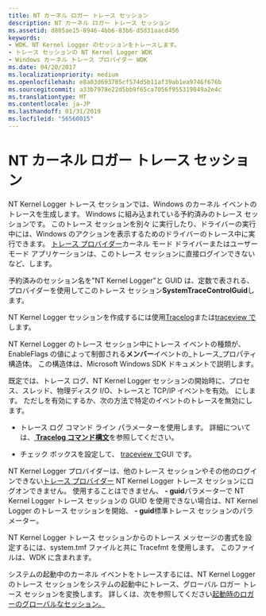 ```yaml
---
title: NT カーネル ロガー トレース セッション
description: NT カーネル ロガー トレース セッション
ms.assetid: d805ae15-8946-4bb6-83b6-d5d31aacd456
keywords:
- WDK、NT Kernel Logger のセッションをトレースします。
- トレース セッションの NT Kernel Logger WDK
- Windows カーネル トレース プロバイダー WDK
ms.date: 04/20/2017
ms.localizationpriority: medium
ms.openlocfilehash: e8a03d693785cf574d5b11af39ab1ea9746f676b
ms.sourcegitcommit: a33b7978e22d5bb9f65ca7056f955319049a2e4c
ms.translationtype: MT
ms.contentlocale: ja-JP
ms.lasthandoff: 01/31/2019
ms.locfileid: "56560015"
---
```

# <a name="nt-kernel-logger-trace-session"></a>NT カーネル ロガー トレース セッション


NT Kernel Logger トレース セッションでは、Windows のカーネル イベントのトレースを生成します。 Windows に組み込まれている予約済みのトレース セッションです。 このトレース セッションを別々 に実行したり、ドライバーの実行中には、Windows のアクションを表示するためのドライバーのトレース中に実行できます。 [トレース プロバイダー](trace-provider.md)カーネル モード ドライバーまたはユーザー モード アプリケーションは、このトレース セッションに直接ログインできないなど、します。

予約済みのセッション名を"NT Kernel Logger"と GUID は、定数で表される、プロバイダーを使用してこのトレース セッション**SystemTraceControlGuid**します。

NT Kernel Logger セッションを作成するには使用[Tracelog](tracelog.md)または[traceview で](traceview.md)します。

NT Kernel Logger のトレース セッション中にトレース イベントの種類が、EnableFlags の値によって制御される**メンバー**イベントの\_トレース\_プロパティ構造体。 この構造体は、Microsoft Windows SDK ドキュメントで説明します。

既定では、トレース ログ、NT Kernel Logger セッションの開始時に、プロセス、スレッド、物理ディスク I/O、トレースと TCP/IP イベントを有効。 にします。 ただしを有効にするか、次の方法で特定のイベントのトレースを無効にします。

-   トレース ログ コマンド ライン パラメーターを使用します。 詳細については、[ **Tracelog コマンド構文**](tracelog-command-syntax.md)を参照してください。

-   チェック ボックスを設定して、 [traceview で](traceview.md)GUI です。

NT Kernel Logger プロバイダーは、他のトレース セッションやその他のログインできない[トレース プロバイダー](trace-provider.md) NT Kernel Logger トレース セッションにログオンできません。 使用することはできません、 **- guid**パラメーターで NT Kernel Logger トレース セッションの GUID を使用できない場合は、NT Kernel Logger のトレース セッションを開始、 **- guid**標準トレース セッションのパラメーター。

NT Kernel Logger トレース セッションからのトレース メッセージの書式を設定するには、system.tmf ファイルと共に Tracefmt を使用します。 このファイルは、WDK に含まれます。

システムの起動中のカーネル イベントをトレースするには、NT Kernel Logger のトレース セッションをシステムの起動中にトレース、グローバル ロガー トレース セッションを変換します。 詳しくは、次を参照してください[起動時のロガーのグローバルなセッション。](boot-time-global-logger-session.md)

 

 





